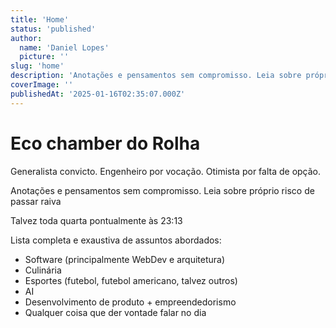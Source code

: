 ```yaml
---
title: 'Home'
status: 'published'
author:
  name: 'Daniel Lopes'
  picture: ''
slug: 'home'
description: 'Anotações e pensamentos sem compromisso. Leia sobre próprio risco de passar raiva'
coverImage: ''
publishedAt: '2025-01-16T02:35:07.000Z'
---
```


# Eco chamber do Rolha

Generalista convicto. Engenheiro por vocação. Otimista por falta de opção. 

Anotações e pensamentos sem compromisso. Leia sobre próprio risco de passar raiva

Talvez toda quarta pontualmente às 23:13

Lista completa e exaustiva de assuntos abordados:

- Software (principalmente WebDev e arquitetura)
- Culinária
- Esportes (futebol, futebol americano, talvez outros)
- AI
- Desenvolvimento de produto + empreendedorismo
- Qualquer coisa que der vontade falar no dia
